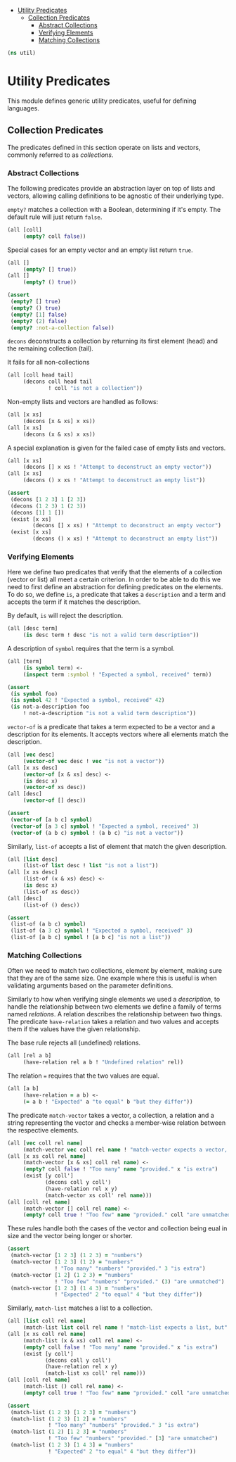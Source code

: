 * [Utility Predicates](#utility-predicates)
  * [Collection Predicates](#collection-predicates)
    * [Abstract Collections](#abstract-collections)
    * [Verifying Elements](#verifying-elements)
    * [Matching Collections](#matching-collections)
```clojure
(ns util)

```
# Utility Predicates

This module defines generic utility predicates, useful for defining
languages.

## Collection Predicates

The predicates defined in this section operate on lists and vectors,
commonly referred to as _collections_.

### Abstract Collections

The following predicates provide an abstraction layer on top of lists and
vectors, allowing calling definitions to be agnostic of their underlying
type.

`empty?` matches a collection with a Boolean, determining if it's empty.
The default rule will just return `false`.
```clojure
(all [coll]
     (empty? coll false))

```
Special cases for an empty vector and an empty list return `true`.
```clojure
(all []
     (empty? [] true))
(all []
     (empty? () true))

(assert
 (empty? [] true)
 (empty? () true)
 (empty? [1] false)
 (empty? (2) false)
 (empty? :not-a-collection false))

```
`decons` deconstructs a collection by returning its first element (head) and
the remaining collection (tail).

It fails for all non-collections
```clojure
(all [coll head tail]
     (decons coll head tail
             ! coll "is not a collection"))

```
Non-empty lists and vectors are handled as follows:
```clojure
(all [x xs]
     (decons [x & xs] x xs))
(all [x xs]
     (decons (x & xs) x xs))

```
A special explanation is given for the failed case of empty lists and
vectors.
```clojure
(all [x xs]
     (decons [] x xs ! "Attempt to deconstruct an empty vector"))
(all [x xs]
     (decons () x xs ! "Attempt to deconstruct an empty list"))

(assert
 (decons [1 2 3] 1 [2 3])
 (decons (1 2 3) 1 (2 3))
 (decons [1] 1 [])
 (exist [x xs]
        (decons [] x xs) ! "Attempt to deconstruct an empty vector")
 (exist [x xs]
        (decons () x xs) ! "Attempt to deconstruct an empty list"))

```
### Verifying Elements

Here we define two predicates that verify that the elements of a collection
(vector or list) all meet a certain criterion. In order to be able to do
this we need to first define an abstraction for defining predicates on the
elements. To do so, we define `is`, a predicate that takes a `description`
and a term and accepts the term if it matches the description.

By default, `is` will reject the description.
```clojure
(all [desc term]
     (is desc term ! desc "is not a valid term description"))

```
A description of `symbol` requires that the term is a symbol.
```clojure
(all [term]
     (is symbol term) <-
     (inspect term :symbol ! "Expected a symbol, received" term))

(assert
 (is symbol foo)
 (is symbol 42 ! "Expected a symbol, received" 42)
 (is not-a-description foo
     ! not-a-description "is not a valid term description"))

```
`vector-of` is a predicate that takes a term expected to be a vector and a
description for its elements. It accepts vectors where all elements match
the description.
```clojure
(all [vec desc]
     (vector-of vec desc ! vec "is not a vector"))
(all [x xs desc]
     (vector-of [x & xs] desc) <-
     (is desc x)
     (vector-of xs desc))
(all [desc]
     (vector-of [] desc))

(assert
 (vector-of [a b c] symbol)
 (vector-of [a 3 c] symbol ! "Expected a symbol, received" 3)
 (vector-of (a b c) symbol ! (a b c) "is not a vector"))

```
Similarly, `list-of` accepts a list of element that match the given
description.
```clojure
(all [list desc]
     (list-of list desc ! list "is not a list"))
(all [x xs desc]
     (list-of (x & xs) desc) <-
     (is desc x)
     (list-of xs desc))
(all [desc]
     (list-of () desc))

(assert
 (list-of (a b c) symbol)
 (list-of (a 3 c) symbol ! "Expected a symbol, received" 3)
 (list-of [a b c] symbol ! [a b c] "is not a list"))

```
### Matching Collections

Often we need to match two collections, element by element, making sure that
they are of the same size. One example where this is useful is when
validating arguments based on the parameter definitions.

Similarly to how when verifying single elements we used a _description_, to
handle the relationship between two elements we define a family of terms
named _relations_. A relation describes the relationship between two things.
The predicate `have-relation` takes a relation and two values and accepts
them if the values have the given relationship.

The base rule rejects all (undefined) relations.
```clojure
(all [rel a b]
     (have-relation rel a b ! "Undefined relation" rel))

```
The relation `=` requires that the two values are equal.
```clojure
(all [a b]
     (have-relation = a b) <-
     (= a b ! "Expected" a "to equal" b "but they differ"))

```
The predicate `match-vector` takes a vector, a collection, a relation and a
string representing the vector and checks a member-wise relation between the
respective elements.
```clojure
(all [vec coll rel name]
     (match-vector vec coll rel name ! "match-vector expects a vector, but" vec "is given"))
(all [x xs coll rel name]
     (match-vector [x & xs] coll rel name) <-
     (empty? coll false ! "Too many" name "provided." x "is extra")
     (exist [y coll']
            (decons coll y coll')
            (have-relation rel x y)
            (match-vector xs coll' rel name)))
(all [coll rel name]
     (match-vector [] coll rel name) <-
     (empty? coll true ! "Too few" name "provided." coll "are unmatched"))

```
These rules handle both the cases of the vector and collection being eual in
size and the vector being longer or shorter.
```clojure
(assert
 (match-vector [1 2 3] (1 2 3) = "numbers")
 (match-vector [1 2 3] (1 2) = "numbers"
               ! "Too many" "numbers" "provided." 3 "is extra")
 (match-vector [1 2] (1 2 3) = "numbers"
               ! "Too few" "numbers" "provided." (3) "are unmatched")
 (match-vector [1 2 3] (1 4 3) = "numbers"
               ! "Expected" 2 "to equal" 4 "but they differ"))

```
Similarly, `match-list` matches a list to a collection.
```clojure
(all [list coll rel name]
     (match-list list coll rel name ! "match-list expects a list, but" list "is given"))
(all [x xs coll rel name]
     (match-list (x & xs) coll rel name) <-
     (empty? coll false ! "Too many" name "provided." x "is extra")
     (exist [y coll']
            (decons coll y coll')
            (have-relation rel x y)
            (match-list xs coll' rel name)))
(all [coll rel name]
     (match-list () coll rel name) <-
     (empty? coll true ! "Too few" name "provided." coll "are unmatched"))

(assert
 (match-list (1 2 3) [1 2 3] = "numbers")
 (match-list (1 2 3) [1 2] = "numbers"
             ! "Too many" "numbers" "provided." 3 "is extra")
 (match-list (1 2) [1 2 3] = "numbers"
             ! "Too few" "numbers" "provided." [3] "are unmatched")
 (match-list (1 2 3) [1 4 3] = "numbers"
             ! "Expected" 2 "to equal" 4 "but they differ"))
```


